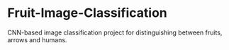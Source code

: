 # Fruit-Image-Classification
CNN-based image classification project for distinguishing between fruits, arrows and humans.
